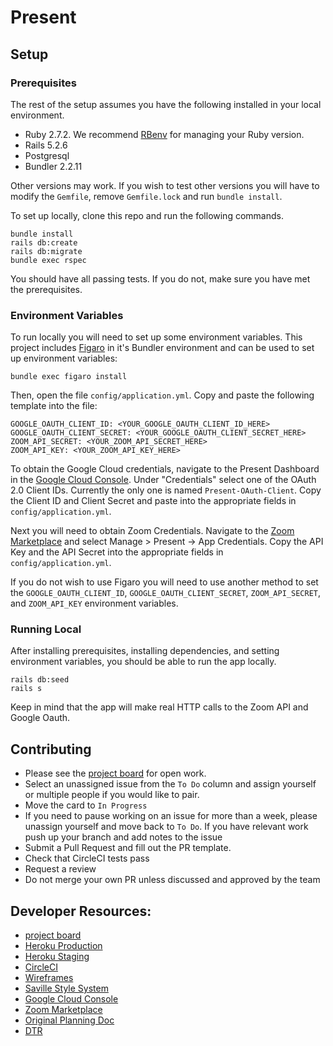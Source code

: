 # Present

## Setup

### Prerequisites

The rest of the setup assumes you have the following installed in your local environment.

* Ruby 2.7.2. We recommend [RBenv](https://github.com/rbenv/rbenv) for managing your Ruby version.
* Rails 5.2.6
* Postgresql
* Bundler 2.2.11



Other versions may work. If you wish to test other versions you will have to modify the `Gemfile`, remove `Gemfile.lock` and run `bundle install`.


To set up locally, clone this repo and run the following commands.

```
bundle install
rails db:create
rails db:migrate
bundle exec rspec
```

You should have all passing tests. If you do not, make sure you have met the prerequisites.

### Environment Variables

To run locally you will need to set up some environment variables. This project includes [Figaro](https://github.com/laserlemon/figaro) in it's Bundler environment and can be used to set up environment variables:

```
bundle exec figaro install
```

Then, open the file `config/application.yml`. Copy and paste the following template into the file:

```
GOOGLE_OAUTH_CLIENT_ID: <YOUR_GOOGLE_OAUTH_CLIENT_ID_HERE>
GOOGLE_OAUTH_CLIENT_SECRET: <YOUR_GOOGLE_OAUTH_CLIENT_SECRET_HERE>
ZOOM_API_SECRET: <YOUR_ZOOM_API_SECRET_HERE>
ZOOM_API_KEY: <YOUR_ZOOM_API_KEY_HERE>
```

To obtain the Google Cloud credentials, navigate to the Present Dashboard in the [Google Cloud Console](https://console.cloud.google.com/apis/dashboard?project=present-334418). Under "Credentials" select one of the OAuth 2.0 Client IDs. Currently the only one is named `Present-OAuth-Client`. Copy the Client ID and Client Secret and paste into the appropriate fields in `config/application.yml`.

Next you will need to obtain Zoom Credentials. Navigate to the [Zoom Marketplace](https://marketplace.zoom.us/) and select Manage > Present -> App Credentials. Copy the API Key and the API Secret into the appropriate fields in `config/application.yml`.

If you do not wish to use Figaro you will need to use another method to set the `GOOGLE_OAUTH_CLIENT_ID`, `GOOGLE_OAUTH_CLIENT_SECRET`, `ZOOM_API_SECRET`, and `ZOOM_API_KEY` environment variables.

### Running Local

After installing prerequisites, installing dependencies, and setting environment variables, you should be able to run the app locally.


```
rails db:seed
rails s
```

Keep in mind that the app will make real HTTP calls to the Zoom API and Google Oauth.

## Contributing

* Please see the [project board](https://github.com/turingschool/present/projects/1) for open work.
* Select an unassigned issue from the `To Do` column and assign yourself or multiple people if you would like to pair.
* Move the card to `In Progress`
* If you need to pause working on an issue for more than a week, please unassign yourself and move back to `To Do`. If you have relevant work push up your branch and add notes to the issue
* Submit a Pull Request and fill out the PR template.
* Check that CircleCI tests pass
* Request a review
* Do not merge your own PR unless discussed and approved by the team


## Developer Resources:

* [project board](https://github.com/turingschool/present/projects/1)
* [Heroku Production](http://turing-present.herokuapp.com)
* [Heroku Staging](https://turing-present-staging.herokuapp.com/)
* [CircleCI](https://app.circleci.com/pipelines/github/turingschool/present?filter=all)
* [Wireframes](https://miro.com/app/board/o9J_luclx_c=/)
* [Saville Style System](https://savile.turing.edu/)
* [Google Cloud Console](https://console.cloud.google.com/apis/dashboard?project=present-334418)
* [Zoom Marketplace](https://marketplace.zoom.us/)
* [Original Planning Doc ](https://docs.google.com/document/d/1ugcAJbxE2dGzrFV5TtKsSu4ChoKkfs8bOQYno9aojXY/edit?usp=sharing)
* [DTR](https://docs.google.com/document/d/147gKRaigfph0sqzxPbEvch_m2d4EJpE_SV2RSU9aAts/edit?usp=sharing)
